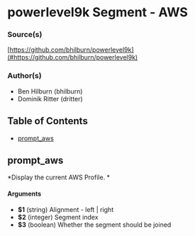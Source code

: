 # powerlevel9k Segment - AWS


### Source(s)

[https://github.com/bhilburn/powerlevel9k](#https://github.com/bhilburn/powerlevel9k)


### Author(s)

- Ben Hilburn (bhilburn)
- Dominik Ritter (dritter)


## Table of Contents

- [prompt_aws](#prompt_aws)

## prompt_aws
*Display the current AWS Profile. *

#### Arguments

- **$1** (string) Alignment - left | right
- **$2** (integer) Segment index
- **$3** (boolean) Whether the segment should be joined


